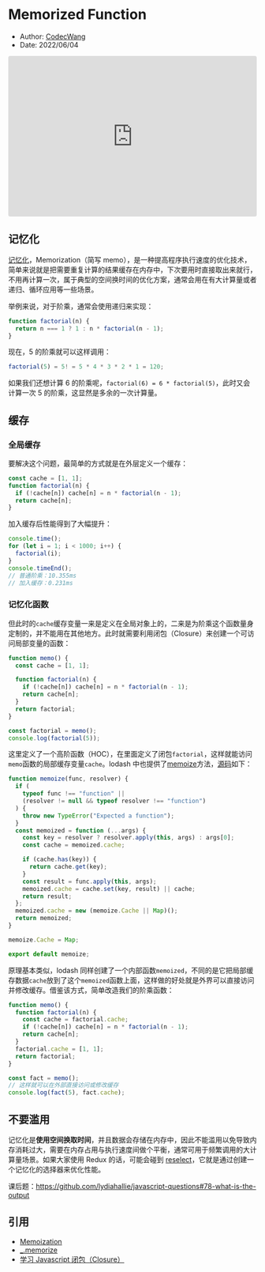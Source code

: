 # Memorized Function

- Author: [CodecWang](http://codec.wang)
- Date: 2022/06/04

<iframe src="https://codesandbox.io/embed/memorized-function-vybjf8?expanddevtools=1&fontsize=14&hidenavigation=1&module=%2Fsrc%2Ffactorial.js&theme=dark&view=editor"
     style="width:100%; height:325px; border:0; border-radius: 4px; overflow:hidden;"
     title="memorized-function"
     allow="accelerometer; ambient-light-sensor; camera; encrypted-media; geolocation; gyroscope; hid; microphone; midi; payment; usb; vr; xr-spatial-tracking"
     sandbox="allow-forms allow-modals allow-popups allow-presentation allow-same-origin allow-scripts"
   ></iframe>

## 记忆化

[记忆化](https://en.wikipedia.org/wiki/Memoization)，Memorization（简写 memo），是一种提高程序执行速度的优化技术，简单来说就是把需要重复计算的结果缓存在内存中，下次要用时直接取出来就行，不用再计算一次，属于典型的空间换时间的优化方案，通常会用在有大计算量或者递归、循环应用等一些场景。

举例来说，对于阶乘，通常会使用递归来实现：

```js
function factorial(n) {
  return n === 1 ? 1 : n * factorial(n - 1);
}
```

现在，5 的阶乘就可以这样调用：

```js
factorial(5) = 5! = 5 * 4 * 3 * 2 * 1 = 120;
```

如果我们还想计算 6 的阶乘呢，`factorial(6) = 6 * factorial(5)`，此时又会计算一次 5 的阶乘，这显然是多余的一次计算量。

## 缓存

### 全局缓存

要解决这个问题，最简单的方式就是在外层定义一个缓存：

```js
const cache = [1, 1];
function factorial(n) {
  if (!cache[n]) cache[n] = n * factorial(n - 1);
  return cache[n];
}
```

加入缓存后性能得到了大幅提升：

```js
console.time();
for (let i = 1; i < 1000; i++) {
  factorial(i);
}
console.timeEnd();
// 普通阶乘：10.355ms
// 加入缓存：0.231ms
```

### 记忆化函数

但此时的`cache`缓存变量一来是定义在全局对象上的，二来是为阶乘这个函数量身定制的，并不能用在其他地方。此时就需要利用闭包（Closure）来创建一个可访问局部变量的函数：

```js
function memo() {
  const cache = [1, 1];

  function factorial(n) {
    if (!cache[n]) cache[n] = n * factorial(n - 1);
    return cache[n];
  }
  return factorial;
}

const factorial = memo();
console.log(factorial(5));
```

这里定义了一个高阶函数（HOC），在里面定义了闭包`factorial`，这样就能访问`memo`函数的局部缓存变量`cache`。lodash 中也提供了[memoize](https://www.lodashjs.com/docs/lodash.memoize)方法，[源码](https://github.com/lodash/lodash/blob/master/memoize.js)如下：

```js
function memoize(func, resolver) {
  if (
    typeof func !== "function" ||
    (resolver != null && typeof resolver !== "function")
  ) {
    throw new TypeError("Expected a function");
  }
  const memoized = function (...args) {
    const key = resolver ? resolver.apply(this, args) : args[0];
    const cache = memoized.cache;

    if (cache.has(key)) {
      return cache.get(key);
    }
    const result = func.apply(this, args);
    memoized.cache = cache.set(key, result) || cache;
    return result;
  };
  memoized.cache = new (memoize.Cache || Map)();
  return memoized;
}

memoize.Cache = Map;

export default memoize;
```

原理基本类似，lodash 同样创建了一个内部函数`memoized`，不同的是它把局部缓存数据`cache`放到了这个`memoized`函数上面，这样做的好处就是外界可以直接访问并修改缓存。借鉴该方式，简单改造我们的阶乘函数：

```js
function memo() {
  function factorial(n) {
    const cache = factorial.cache;
    if (!cache[n]) cache[n] = n * factorial(n - 1);
    return cache[n];
  }
  factorial.cache = [1, 1];
  return factorial;
}

const fact = memo();
// 这样就可以在外部直接访问或修改缓存
console.log(fact(5), fact.cache);
```

## 不要滥用

记忆化是**使用空间换取时间**，并且数据会存储在内存中，因此不能滥用以免导致内存消耗过大，需要在内存占用与执行速度间做个平衡，通常可用于频繁调用的大计算量场景。如果大家使用 Redux 的话，可能会碰到 [reselect](https://github.com/reduxjs/reselect)，它就是通过创建一个记忆化的选择器来优化性能。

课后题：https://github.com/lydiahallie/javascript-questions#78-what-is-the-output

## 引用

- [Memoization](https://en.wikipedia.org/wiki/Memoization)
- [\_.memorize](https://www.lodashjs.com/docs/lodash.memoize)
- [学习 Javascript 闭包（Closure）](https://www.ruanyifeng.com/blog/2009/08/learning_javascript_closures.html)
